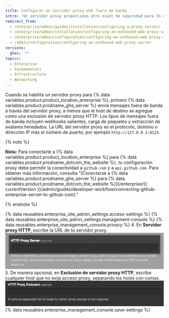 ```yaml
---
title: Configurar un servidor proxy web fuera de banda
intro: 'Un servidor proxy proporciona otro nivel de seguridad para {% data variables.product.product_location_enterprise %}.'
redirect_from:
  - /enterprise/admin/guides/installation/configuring-a-proxy-server/
  - /enterprise/admin/installation/configuring-an-outbound-web-proxy-server
  - /enterprise/admin/configuration/configuring-an-outbound-web-proxy-server
  - /admin/configuration/configuring-an-outbound-web-proxy-server
versions:
  ghes: '*'
topics:
  - Enterprise
  - Fundamentals
  - Infrastructure
  - Networking
---
```

Cuando se habilita un servidor proxy para {% data variables.product.product_location_enterprise %}, primero {% data variables.product.prodname_ghe_server %} envía mensajes fuera de banda a través del servidor proxy, a menos que el host de destino se agregue como una exclusión de servidor proxy HTTP. Los tipos de mensajes fuera de banda incluyen webhooks salientes, carga de paquetes y extracción de avatares heredados. La URL del servidor proxy es el protocolo, dominio o dirección IP más el número de puerto, por ejemplo `http://127.0.0.1:8123`.

{% note %}

**Nota:**  Para conectarte a {% data variables.product.product_location_enterprise %} para {% data variables.product.prodname_dotcom_the_website %}, tu configuración proxy debe permitir la conectividad a `github.com` y a `api.github.com`. Para obtener más información, consulta "[Conectarse a {% data variables.product.prodname_ghe_server %} para {% data variables.product.prodname_dotcom_the_website %}](/enterprise/{{ currentVersion }}/admin/guides/developer-workflow/connecting-github-enterprise-server-to-github-com)."

{% endnote %}

{% data reusables.enterprise_site_admin_settings.access-settings %}
{% data reusables.enterprise_site_admin_settings.management-console %}
{% data reusables.enterprise_management_console.privacy %}
4. En **Servidor proxy HTTP**, escribe la URL de tu servidor proxy. ![Campo para escribir la URL del servidor proxy HTTP](/assets/images/enterprise/management-console/http-proxy-field.png)
5. De manera opcional, en **Exclusión de servidor proxy HTTP**, escribe cualquier host que no exija acceso proxy, separando los hosts con comas. ![Campo para escribir cualquier Exclusión de Proxy HTTP](/assets/images/enterprise/management-console/http-proxy-exclusion-field.png)
{% data reusables.enterprise_management_console.save-settings %}
